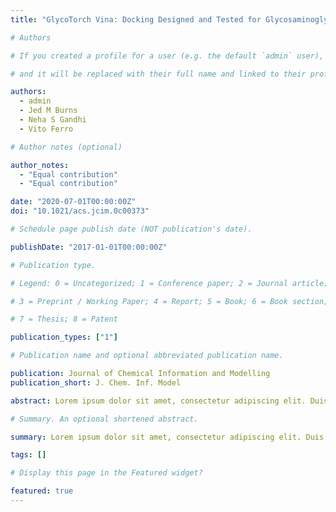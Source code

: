 ```yaml
---
title: "GlycoTorch Vina: Docking Designed and Tested for Glycosaminoglycans"

# Authors

# If you created a profile for a user (e.g. the default `admin` user), write the username (folder name) here

# and it will be replaced with their full name and linked to their profile.

authors:
  - admin
  - Jed M Burns
  - Neha S Gandhi
  - Vito Ferro

# Author notes (optional)

author_notes:
  - "Equal contribution"
  - "Equal contribution"

date: "2020-07-01T00:00:00Z"
doi: "10.1021/acs.jcim.0c00373"

# Schedule page publish date (NOT publication's date).

publishDate: "2017-01-01T00:00:00Z"

# Publication type.

# Legend: 0 = Uncategorized; 1 = Conference paper; 2 = Journal article;

# 3 = Preprint / Working Paper; 4 = Report; 5 = Book; 6 = Book section;

# 7 = Thesis; 8 = Patent

publication_types: ["1"]

# Publication name and optional abbreviated publication name.

publication: Journal of Chemical Information and Modelling
publication_short: J. Chem. Inf. Model

abstract: Lorem ipsum dolor sit amet, consectetur adipiscing elit. Duis posuere tellus ac convallis placerat. Proin tincidunt magna sed ex sollicitudin condimentum. Sed ac faucibus dolor, scelerisque sollicitudin nisi. Cras purus urna, suscipit quis sapien eu, pulvinar tempor diam. Quisque risus orci, mollis id ante sit amet, gravida egestas nisl. Sed ac tempus magna. Proin in dui enim. Donec condimentum, sem id dapibus fringilla, tellus enim condimentum arcu, nec volutpat est felis vel metus. Vestibulum sit amet erat at nulla eleifend gravida.

# Summary. An optional shortened abstract.

summary: Lorem ipsum dolor sit amet, consectetur adipiscing elit. Duis posuere tellus ac convallis placerat. Proin tincidunt magna sed ex sollicitudin condimentum.

tags: []

# Display this page in the Featured widget?

featured: true
---
```

